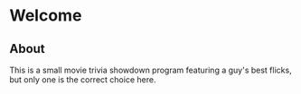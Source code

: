 # Welcome

## About

This is a small movie trivia showdown program featuring a guy's best flicks,
but only one is the correct choice here.